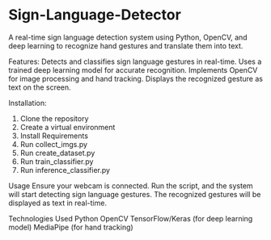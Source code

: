 # Sign-Language-Detector
A real-time sign language detection system using Python, OpenCV, and deep learning to recognize hand gestures and translate them into text.

Features:
Detects and classifies sign language gestures in real-time.
Uses a trained deep learning model for accurate recognition.
Implements OpenCV for image processing and hand tracking.
Displays the recognized gesture as text on the screen.

Installation:
1. Clone the repository
2. Create a virtual environment
3. Install Requirements
4. Run collect_imgs.py
5. Run create_dataset.py
6. Run train_classifier.py
7. Run inference_classifier.py

Usage
Ensure your webcam is connected.
Run the script, and the system will start detecting sign language gestures.
The recognized gestures will be displayed as text in real-time.

Technologies Used
Python
OpenCV
TensorFlow/Keras (for deep learning model)
MediaPipe (for hand tracking)
